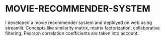 # MOVIE-RECOMMENDER-SYSTEM
I developed a movie recommender system and deployed on web using streamlit. Concepts like similarity matrix, matrix factorization, collaborative filtering, Pearson correlation coefficients are taken into account.
